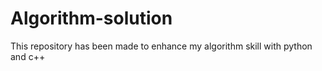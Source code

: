 # Algorithm-solution
This repository has been made to enhance my algorithm skill with python and c++
